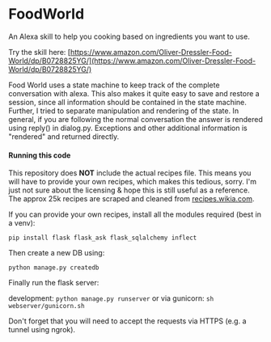 # FoodWorld
An Alexa skill to help you cooking based on ingredients you want to use.

Try the skill here: [https://www.amazon.com/Oliver-Dressler-Food-World/dp/B0728825YG/](https://www.amazon.com/Oliver-Dressler-Food-World/dp/B0728825YG/)

Food World uses a state machine to keep track of the complete conversation with alexa.
This also makes it quite easy to save and restore a session, since all information should be contained in the state machine. 
Further, I tried to separate manipulation and rendering of the state. In general, if you are following the normal conversation the answer is rendered using reply() in dialog.py. Exceptions and other additional information is "rendered" and returned directly.

#### Running this code

This repository does **NOT** include the actual recipes file. This means you will have to provide your own recipes, which makes this tedious, sorry. I'm just not sure about the licensing & hope this is still useful as a reference.
The approx 25k recipes are scraped and cleaned from [recipes.wikia.com](recipes.wikia.com).

If you can provide your own recipes, install all the modules required (best in a venv):

`pip install flask flask_ask flask_sqlalchemy inflect`

Then create a new DB using:

`python manage.py createdb`

Finally run the flask server:

development: `python manage.py runserver`
or via gunicorn: `sh webserver/gunicorn.sh`

Don't forget that you will need to accept the requests via HTTPS (e.g. a tunnel using ngrok).
